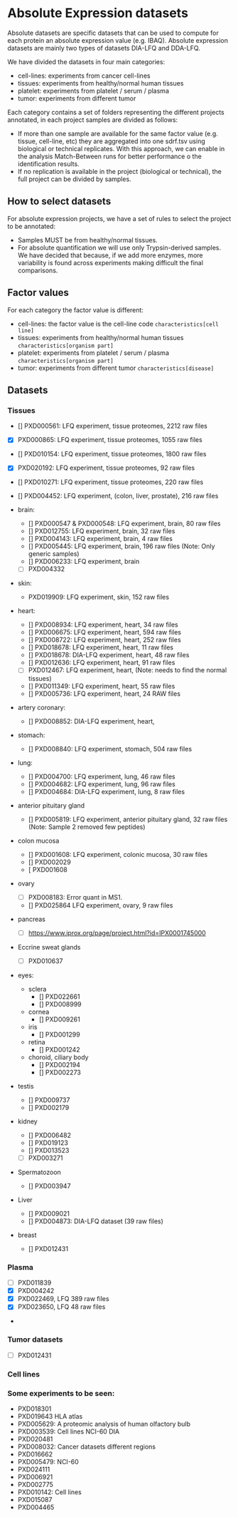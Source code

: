 # Absolute Expression datasets

Absolute datasets are specific datasets that can be used to compute for each protein an absolute expression value (e.g. IBAQ). Absolute expression datasets are mainly two types of datasets DIA-LFQ and DDA-LFQ.

We have divided the datasets in four main categories:

- cell-lines: experiments from cancer cell-lines
- tissues: experiments from healthy/normal human tissues
- platelet: experiments from platelet / serum / plasma
- tumor: experiments from different tumor

Each category contains a set of folders representing the different projects annotated, in each project samples are divided as follows:

- If more than one sample are available for the same factor value (e.g. tissue, cell-line, etc) they are aggregated into one sdrf.tsv using biological or technical replicates. With this approach, we can enable in the analysis Match-Between runs for better performance o the identification results.
- If no replication is available in the project (biological or technical), the full project can be divided by samples.

## How to select datasets

For absolute expression projects, we have a set of rules to select the project to be annotated:

- Samples MUST be from healthy/normal tissues.
- For absolute quantification we will use only Trypsin-derived samples. We have decided that because, if we add more enzymes, more variability is found across experiments making difficult the final comparisons.

## Factor values

For each category the factor value is different:

- cell-lines: the factor value is the cell-line code `characteristics[cell line]`
- tissues: experiments from healthy/normal human tissues `characteristics[organism part]`
- platelet: experiments from platelet / serum / plasma `characteristics[organism part]`
- tumor: experiments from different tumor  `characteristics[disease]`

## Datasets

### Tissues

- [] PXD000561: LFQ experiment, tissue proteomes, 2212 raw files
- [x] PXD000865: LFQ experiment, tissue proteomes, 1055 raw files
- [] PXD010154: LFQ experiment, tissue proteomes, 1800 raw files
- [x] PXD020192: LFQ experiment, tissue proteomes, 92 raw files
- [] PXD010271: LFQ experiment, tissue proteomes, 220 raw files
- [] PXD004452: LFQ experiment, (colon, liver, prostate), 216 raw files

- brain:
  - [] PXD000547 & PXD000548: LFQ experiment, brain, 80 raw files
  - [] PXD012755: LFQ experiment, brain, 32 raw files
  - [] PXD004143: LFQ experiment, brain, 4 raw files
  - [] PXD005445: LFQ experiment, brain, 196 raw files (Note: Only generic samples)
  - [] PXD006233: LFQ experiment, brain
  - [ ] PXD004332

- skin:
  - PXD019909: LFQ experiment, skin, 152 raw files

- heart:
  - [] PXD008934: LFQ experiment, heart, 34 raw files
  - [] PXD006675: LFQ experiment, heart, 594 raw files
  - [] PXD008722: LFQ experiment, heart, 252 raw files
  - [] PXD018678: LFQ experiment, heart, 11 raw files
  - [] PXD018678: DIA-LFQ experiment, heart, 48 raw files
  - [] PXD012636: LFQ experiment, heart, 91 raw files
  - [ ] PXD012467: LFQ experiment, heart, (Note: needs to find the normal tissues)
  - [] PXD011349: LFQ experiment, heart, 55 raw files
  - [] PXD005736: LFQ experiment, heart, 24 RAW files

- artery coronary:
  - [] PXD008852: DIA-LFQ experiment, heart,

- stomach:
  - [] PXD008840: LFQ experiment, stomach, 504 raw files

- lung:
  - [] PXD004700: LFQ experiment, lung, 46 raw files
  - [] PXD004682: LFQ experiment, lung, 96 raw files
  - [] PXD004684: DIA-LFQ experiment, lung, 8 raw files
 

- anterior pituitary gland
  - [] PXD005819: LFQ experiment, anterior pituitary gland, 32 raw files (Note: Sample 2 removed few peptides)

- colon mucosa
  - [] PXD001608: LFQ experiment, colonic mucosa, 30 raw files
  - [] PXD002029
  - [  PXD001608

- ovary
  - [ ] PXD008183: Error quant in MS1.
  - [] PXD025864 LFQ experiment, ovary, 9 raw files

- pancreas
  - [ ] https://www.iprox.org/page/project.html?id=IPX0001745000

- Eccrine sweat glands
  - [ ] PXD010637

- eyes:
  - sclera
    - [] PXD022661
    - [] PXD008999
  - cornea
    - [] PXD009261
  - iris
    - [] PXD001299
  - retina
    - [] PXD001242
  - choroid, ciliary body
    - [] PXD002194
    - [] PXD002273

- testis
  - [] PXD009737
  - [] PXD002179

- kidney
  - [] PXD006482
  - [] PXD019123
  - [] PXD013523
  - [ ] PXD003271

- Spermatozoon
  - [] PXD003947

- Liver
  - [] PXD009021
  - [] PXD004873: DIA-LFQ dataset (39 raw files)

- breast
  - [] PXD012431



### Plasma

- [ ] PXD011839
- [x] PXD004242
- [x] PXD022469, LFQ 389 raw files
- [x] PXD023650, LFQ 48 raw files
-
### Tumor datasets

- [ ] PXD012431

### Cell lines

### Some experiments to be seen:

- PXD018301
- PXD019643 HLA atlas
- PXD005629: A proteomic analysis of human olfactory bulb
- PXD003539: Cell lines NCI-60 DIA
- PXD020481
- PXD008032: Cancer datasets different regions
- PXD016662
- PXD005479: NCI-60
- PXD024111
- PXD006921
- PXD002775
- PXD010142: Cell lines
- PXD015087
- PXD004465

